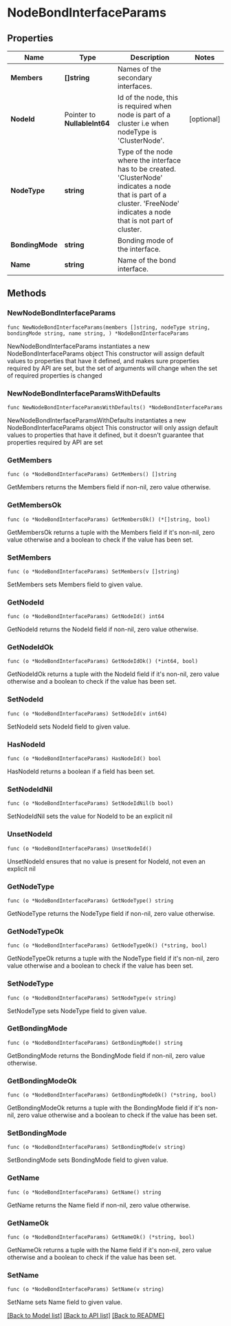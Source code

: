 # NodeBondInterfaceParams

## Properties

Name | Type | Description | Notes
------------ | ------------- | ------------- | -------------
**Members** | **[]string** | Names of the secondary interfaces. | 
**NodeId** | Pointer to **NullableInt64** | Id of the node, this is required when node is part of a cluster i.e when nodeType is &#39;ClusterNode&#39;. | [optional] 
**NodeType** | **string** | Type of the node where the interface has to be created. &#39;ClusterNode&#39; indicates a node that is part of a cluster. &#39;FreeNode&#39; indicates a node that is not part of cluster. | 
**BondingMode** | **string** | Bonding mode of the interface. | 
**Name** | **string** | Name of the bond interface. | 

## Methods

### NewNodeBondInterfaceParams

`func NewNodeBondInterfaceParams(members []string, nodeType string, bondingMode string, name string, ) *NodeBondInterfaceParams`

NewNodeBondInterfaceParams instantiates a new NodeBondInterfaceParams object
This constructor will assign default values to properties that have it defined,
and makes sure properties required by API are set, but the set of arguments
will change when the set of required properties is changed

### NewNodeBondInterfaceParamsWithDefaults

`func NewNodeBondInterfaceParamsWithDefaults() *NodeBondInterfaceParams`

NewNodeBondInterfaceParamsWithDefaults instantiates a new NodeBondInterfaceParams object
This constructor will only assign default values to properties that have it defined,
but it doesn't guarantee that properties required by API are set

### GetMembers

`func (o *NodeBondInterfaceParams) GetMembers() []string`

GetMembers returns the Members field if non-nil, zero value otherwise.

### GetMembersOk

`func (o *NodeBondInterfaceParams) GetMembersOk() (*[]string, bool)`

GetMembersOk returns a tuple with the Members field if it's non-nil, zero value otherwise
and a boolean to check if the value has been set.

### SetMembers

`func (o *NodeBondInterfaceParams) SetMembers(v []string)`

SetMembers sets Members field to given value.


### GetNodeId

`func (o *NodeBondInterfaceParams) GetNodeId() int64`

GetNodeId returns the NodeId field if non-nil, zero value otherwise.

### GetNodeIdOk

`func (o *NodeBondInterfaceParams) GetNodeIdOk() (*int64, bool)`

GetNodeIdOk returns a tuple with the NodeId field if it's non-nil, zero value otherwise
and a boolean to check if the value has been set.

### SetNodeId

`func (o *NodeBondInterfaceParams) SetNodeId(v int64)`

SetNodeId sets NodeId field to given value.

### HasNodeId

`func (o *NodeBondInterfaceParams) HasNodeId() bool`

HasNodeId returns a boolean if a field has been set.

### SetNodeIdNil

`func (o *NodeBondInterfaceParams) SetNodeIdNil(b bool)`

 SetNodeIdNil sets the value for NodeId to be an explicit nil

### UnsetNodeId
`func (o *NodeBondInterfaceParams) UnsetNodeId()`

UnsetNodeId ensures that no value is present for NodeId, not even an explicit nil
### GetNodeType

`func (o *NodeBondInterfaceParams) GetNodeType() string`

GetNodeType returns the NodeType field if non-nil, zero value otherwise.

### GetNodeTypeOk

`func (o *NodeBondInterfaceParams) GetNodeTypeOk() (*string, bool)`

GetNodeTypeOk returns a tuple with the NodeType field if it's non-nil, zero value otherwise
and a boolean to check if the value has been set.

### SetNodeType

`func (o *NodeBondInterfaceParams) SetNodeType(v string)`

SetNodeType sets NodeType field to given value.


### GetBondingMode

`func (o *NodeBondInterfaceParams) GetBondingMode() string`

GetBondingMode returns the BondingMode field if non-nil, zero value otherwise.

### GetBondingModeOk

`func (o *NodeBondInterfaceParams) GetBondingModeOk() (*string, bool)`

GetBondingModeOk returns a tuple with the BondingMode field if it's non-nil, zero value otherwise
and a boolean to check if the value has been set.

### SetBondingMode

`func (o *NodeBondInterfaceParams) SetBondingMode(v string)`

SetBondingMode sets BondingMode field to given value.


### GetName

`func (o *NodeBondInterfaceParams) GetName() string`

GetName returns the Name field if non-nil, zero value otherwise.

### GetNameOk

`func (o *NodeBondInterfaceParams) GetNameOk() (*string, bool)`

GetNameOk returns a tuple with the Name field if it's non-nil, zero value otherwise
and a boolean to check if the value has been set.

### SetName

`func (o *NodeBondInterfaceParams) SetName(v string)`

SetName sets Name field to given value.



[[Back to Model list]](../README.md#documentation-for-models) [[Back to API list]](../README.md#documentation-for-api-endpoints) [[Back to README]](../README.md)



